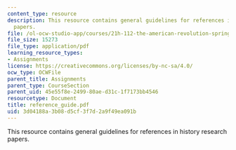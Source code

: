 ```yaml
---
content_type: resource
description: This resource contains general guidelines for references in history research
  papers.
file: /ol-ocw-studio-app/courses/21h-112-the-american-revolution-spring-2006/3d04188a3b08d5cf3f7d2a9f49ea091b_reference_guide.pdf
file_size: 15273
file_type: application/pdf
learning_resource_types:
- Assignments
license: https://creativecommons.org/licenses/by-nc-sa/4.0/
ocw_type: OCWFile
parent_title: Assignments
parent_type: CourseSection
parent_uid: 45e55f8e-2499-80ae-d31c-1f7173bb4546
resourcetype: Document
title: reference_guide.pdf
uid: 3d04188a-3b08-d5cf-3f7d-2a9f49ea091b
---
```

This resource contains general guidelines for references in history research papers.